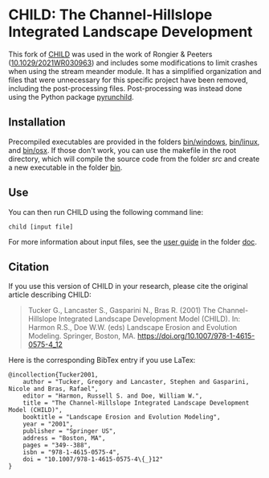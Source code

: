 # CHILD: The Channel-Hillslope Integrated Landscape Development

This fork of [CHILD](https://github.com/childmodel/child) was used in the work of Rongier & Peeters ([10.1029/2021WR030963](https://doi.org/10.1029/2021WR030963)) and includes some modifications to limit crashes when using the stream meander module. It has a simplified organization and files that were unnecessary for this specific project have been removed, including the post-processing files. Post-processing was instead done using the Python package [pyrunchild](https://github.com/grongier/pyrunchild).

## Installation

Precompiled executables are provided in the folders [bin/windows](bin/windows), [bin/linux](bin/linux), and [bin/osx](bin/osx). If those don't work, you can use the makefile in the root directory, which will compile the source code from the folder *src* and create a new executable in the folder [bin](bin).

## Use

You can then run CHILD using the following command line:

    child [input file]

For more information about input files, see the [user guide](doc/child_users_guide.pdf) in the folder [doc](doc).

## Citation

If you use this version of CHILD in your research, please cite the original article describing CHILD:

> Tucker G., Lancaster S., Gasparini N., Bras R. (2001) The Channel-Hillslope Integrated Landscape Development Model (CHILD). In: Harmon R.S., Doe W.W. (eds) Landscape Erosion and Evolution Modeling. Springer, Boston, MA. https://doi.org/10.1007/978-1-4615-0575-4_12

Here is the corresponding BibTex entry if you use LaTex:

    @incollection{Tucker2001,
        author = "Tucker, Gregory and Lancaster, Stephen and Gasparini, Nicole and Bras, Rafael",
        editor = "Harmon, Russell S. and Doe, William W.",
        title = "The Channel-Hillslope Integrated Landscape Development Model (CHILD)",
        booktitle = "Landscape Erosion and Evolution Modeling",
        year = "2001",
        publisher = "Springer US",
        address = "Boston, MA",
        pages = "349--388",
        isbn = "978-1-4615-0575-4",
        doi = "10.1007/978-1-4615-0575-4\{_}12"
    }
